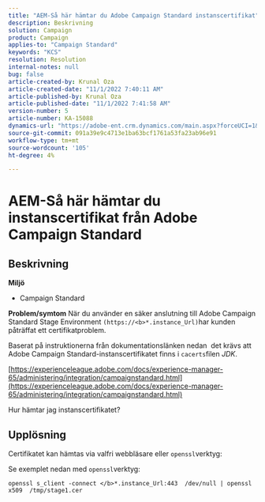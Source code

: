 ```yaml
---
title: "AEM-Så här hämtar du Adobe Campaign Standard instanscertifikat"
description: Beskrivning
solution: Campaign
product: Campaign
applies-to: "Campaign Standard"
keywords: "KCS"
resolution: Resolution
internal-notes: null
bug: false
article-created-by: Krunal Oza
article-created-date: "11/1/2022 7:40:11 AM"
article-published-by: Krunal Oza
article-published-date: "11/1/2022 7:41:58 AM"
version-number: 5
article-number: KA-15088
dynamics-url: "https://adobe-ent.crm.dynamics.com/main.aspx?forceUCI=1&pagetype=entityrecord&etn=knowledgearticle&id=5b3cfc69-b859-ed11-9561-6045bd0067ea"
source-git-commit: 091a39e9c4713e1ba63bcf1761a53fa23ab96e91
workflow-type: tm+mt
source-wordcount: '105'
ht-degree: 4%

---
```


# AEM-Så här hämtar du instanscertifikat från Adobe Campaign Standard

## Beskrivning

<b>Miljö</b>


- Campaign Standard



<b>Problem/symtom</b>
När du använder en säker anslutning till Adobe Campaign Standard Stage Environment `(https://<b>*.instance_Url)`har kunden påträffat ett certifikatproblem.

Baserat på instruktionerna från dokumentationslänken nedan &#x200B; det krävs att Adobe Campaign Standard-instanscertifikatet finns i `cacerts`filen *JDK*.  

[https://experienceleague.adobe.com/docs/experience-manager-65/administering/integration/campaignstandard.html](https://experienceleague.adobe.com/docs/experience-manager-65/administering/integration/campaignstandard.html)

Hur hämtar jag instanscertifikatet?


## Upplösning


Certifikatet kan hämtas via valfri webbläsare eller `openssl`verktyg:

Se exemplet nedan med `openssl`verktyg:


```
openssl s_client -connect </b>*.instance_Url:443  /dev/null | openssl x509  /tmp/stage1.cer
```



